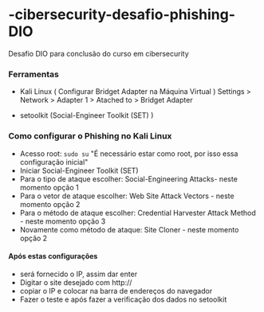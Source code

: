 # -cibersecurity-desafio-phishing-DIO
Desafio DIO para conclusão do curso em cibersecurity

### Ferramentas

  - Kali Linux ( Configurar Bridget Adapter na Máquina Virtual  )
    Settings > Network > Adapter 1 > Atached to > Bridget Adapter

  - setoolkit (Social-Engineer Toolkit (SET) )

 ### Como configurar o Phishing no Kali Linux
  - Acesso root: ``` sudo su ``` "É necessário estar como root, por isso essa configuração inicial"
  - Iniciar Social-Engineer Toolkit (SET)
  -  Para o tipo de ataque escolher:  Social-Engineering Attacks- neste momento opção 1
  -  Para o vetor de ataque escolher: Web Site Attack Vectors - neste momento opção 2
  -  Para o método de ataque escolher: Credential Harvester Attack Method - neste momento opção 3
  -  Novamente como método de ataque: Site Cloner - neste momento opção 2

 #### Após estas configurações 
  -  será fornecido o IP, assim dar enter
  -  Digitar o site desejado com http://
  -  copiar o IP e colocar na barra de endereços do navegador
  -  Fazer o teste e após fazer a verificação dos dados no setoolkit
    

